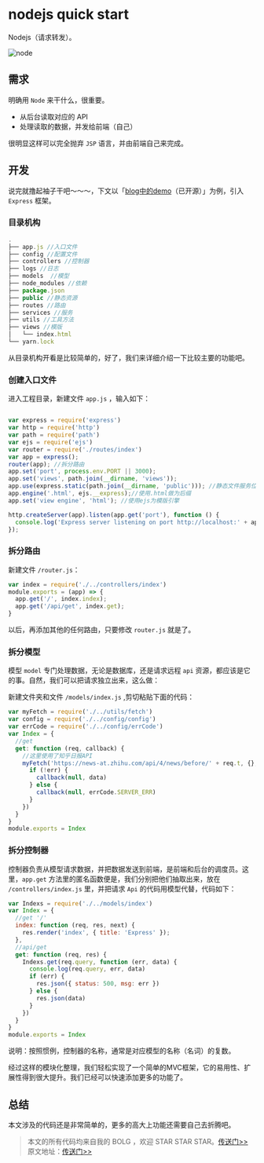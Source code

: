 # nodejs quick start

Nodejs（请求转发）。

![node](http://7xtxh3.com1.z0.glb.clouddn.com/node/13417b7c8dd6daecb9fa4d7c38062421.jpg)

## 需求

明确用 `Node` 来干什么，很重要。
- 从后台读取对应的 API
- 处理读取的数据，并发给前端（自己）

很明显这样可以完全抛弃 `JSP` 语言，并由前端自己来完成。

## 开发

说完就撸起袖子干吧～～～，下文以「[blog中的demo](https://github.com/Hancoson/blog/tree/master/demo/nodeMidd)（已开源）」为例，引入 `Express` 框架。

### 目录机构

```js
.
├── app.js //入口文件
├── config //配置文件
├── controllers //控制器
├── logs //日志
├── models  //模型
├── node_modules //依赖
├── package.json
├── public //静态资源
├── routes //路由
├── services //服务
├── utils //工具方法
├── views //模版
│   └── index.html
└── yarn.lock
```

从目录机构开看是比较简单的，好了，我们来详细介绍一下比较主要的功能吧。
<!--more-->

### 创建入口文件

进入工程目录，新建文件 `app.js` ，输入如下：
```js

var express = require('express')
var http = require('http')
var path = require('path')
var ejs = require('ejs')
var router = require('./routes/index')
var app = express();
router(app); //拆分路由
app.set('port', process.env.PORT || 3000);
app.set('views', path.join(__dirname, 'views'));
app.use(express.static(path.join(__dirname, 'public'))); //静态文件服务位置
app.engine('.html', ejs.__express);//使用.html做为后缀
app.set('view engine', 'html'); //使用ejs为模版引擎

http.createServer(app).listen(app.get('port'), function () {
  console.log('Express server listening on port http://localhost:' + app.get('port'));
});
```

### 拆分路由

新建文件 `/router.js`：

```js
var index = require('./../controllers/index')
module.exports = (app) => {
  app.get('/', index.index);
  app.get('/api/get', index.get);
}
```
以后，再添加其他的任何路由，只要修改 `router.js` 就是了。

### 拆分模型
模型 `model` 专门处理数据，无论是数据库，还是请求远程 `api` 资源，都应该是它的事。自然，我们可以把请求独立出来，这么做：

新建文件夹和文件 `/models/index.js` ,剪切粘贴下面的代码：

```js
var myFetch = require('./../utils/fetch')
var config = require('./../config/config')
var errCode = require('./../config/errCode')
var Index = {
  //get
  get: function (req, callback) {
    //这里使用了知乎日报API
    myFetch('https://news-at.zhihu.com/api/4/news/before/' + req.t, {}, function (err, data) {
      if (!err) {
        callback(null, data)
      } else {
        callback(null, errCode.SERVER_ERR)
      }
    })
  }
}
module.exports = Index
```

### 拆分控制器

控制器负责从模型请求数据，并把数据发送到前端，是前端和后台的调度员。这里，`app.get` 方法里的匿名函数便是，我们分别把他们抽取出来，放在 `/controllers/index.js` 里，并把请求 `Api` 的代码用模型代替，代码如下：

```js
var Indexs = require('./../models/index')
var Index = {
  //get '/'
  index: function (req, res, next) {
    res.render('index', { title: 'Express' });
  },
  //api/get
  get: function (req, res) {
    Indexs.get(req.query, function (err, data) {
      console.log(req.query, err, data)
      if (err) {
        res.json({ status: 500, msg: err })
      } else {
        res.json(data)
      }
    })
  }
}
module.exports = Index
```
说明：按照惯例，控制器的名称，通常是对应模型的名称（名词）的复数。

经过这样的模块化整理，我们轻松实现了一个简单的MVC框架，它的易用性、扩展性得到很大提升。我们已经可以快速添加更多的功能了。

## 总结

本文涉及的代码还是非常简单的，更多的高大上功能还需要自己去折腾吧。
> 本文的所有代码均来自我的 BOLG ，欢迎 STAR STAR STAR。[传送门>>](https://github.com/Hancoson/blog/tree/master/demo/nodeMidd)
> 原文地址：[传送门>>](https://github.com/Hancoson/blog/issues/28)